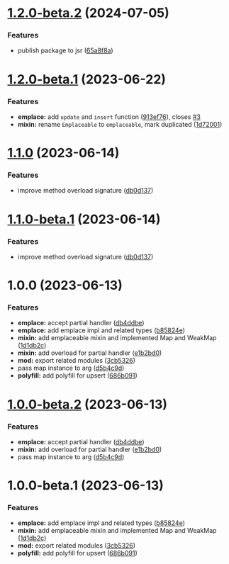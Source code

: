 # [1.2.0-beta.2](https://github.com/TomokiMiyauci/upsert/compare/1.2.0-beta.1...1.2.0-beta.2) (2024-07-05)


### Features

* publish package to jsr ([65a8f8a](https://github.com/TomokiMiyauci/upsert/commit/65a8f8ad893f6ce242ddaf7f26c9d8867b368796))

# [1.2.0-beta.1](https://github.com/TomokiMiyauci/upsert/compare/1.1.0...1.2.0-beta.1) (2023-06-22)


### Features

* **emplace:** add `update` and `insert` function ([913ef76](https://github.com/TomokiMiyauci/upsert/commit/913ef7686ed7a186384aef0fd48b5f45d567db53)), closes [#3](https://github.com/TomokiMiyauci/upsert/issues/3)
* **mixin:** rename `Emplaceable` to `emplaceable`, mark duplicated ([1d72001](https://github.com/TomokiMiyauci/upsert/commit/1d72001c1158c51776849f5b2a0291742b34f873))

# [1.1.0](https://github.com/TomokiMiyauci/upsert/compare/1.0.0...1.1.0) (2023-06-14)


### Features

* improve method overload signature ([db0d137](https://github.com/TomokiMiyauci/upsert/commit/db0d137f72d99f67a402241e16c57b6a6ac0279a))

# [1.1.0-beta.1](https://github.com/TomokiMiyauci/upsert/compare/1.0.0...1.1.0-beta.1) (2023-06-14)


### Features

* improve method overload signature ([db0d137](https://github.com/TomokiMiyauci/upsert/commit/db0d137f72d99f67a402241e16c57b6a6ac0279a))

# 1.0.0 (2023-06-13)


### Features

* **emplace:** accept partial handler ([db4ddbe](https://github.com/TomokiMiyauci/upsert/commit/db4ddbe0865ad3c680369317f0d56ddc04c83634))
* **emplace:** add emplace impl and related types ([b85824e](https://github.com/TomokiMiyauci/upsert/commit/b85824e7d433b2bc6ce7984d48ead95f273e557f))
* **mixin:** add emplaceable mixin and implemented Map and WeakMap ([1d1db2c](https://github.com/TomokiMiyauci/upsert/commit/1d1db2c1a65389b1f4af341aec048e8314844388))
* **mixin:** add overload for partial handler ([e1b2bd0](https://github.com/TomokiMiyauci/upsert/commit/e1b2bd0268e889c44f5117869aedf3607ad47997))
* **mod:** export related modules ([3cb5326](https://github.com/TomokiMiyauci/upsert/commit/3cb5326f621cca3d74b35cb6cb0fcd664343479b))
* pass map instance to arg ([d5b4c9d](https://github.com/TomokiMiyauci/upsert/commit/d5b4c9dd61c58d2f79223daa4b6e3c59b826a977))
* **polyfill:** add polyfill for upsert ([686b091](https://github.com/TomokiMiyauci/upsert/commit/686b0918b92457845fe62832bf781e920afbe933))

# [1.0.0-beta.2](https://github.com/TomokiMiyauci/upsert/compare/1.0.0-beta.1...1.0.0-beta.2) (2023-06-13)


### Features

* **emplace:** accept partial handler ([db4ddbe](https://github.com/TomokiMiyauci/upsert/commit/db4ddbe0865ad3c680369317f0d56ddc04c83634))
* **mixin:** add overload for partial handler ([e1b2bd0](https://github.com/TomokiMiyauci/upsert/commit/e1b2bd0268e889c44f5117869aedf3607ad47997))
* pass map instance to arg ([d5b4c9d](https://github.com/TomokiMiyauci/upsert/commit/d5b4c9dd61c58d2f79223daa4b6e3c59b826a977))

# 1.0.0-beta.1 (2023-06-13)


### Features

* **emplace:** add emplace impl and related types ([b85824e](https://github.com/TomokiMiyauci/upsert/commit/b85824e7d433b2bc6ce7984d48ead95f273e557f))
* **mixin:** add emplaceable mixin and implemented Map and WeakMap ([1d1db2c](https://github.com/TomokiMiyauci/upsert/commit/1d1db2c1a65389b1f4af341aec048e8314844388))
* **mod:** export related modules ([3cb5326](https://github.com/TomokiMiyauci/upsert/commit/3cb5326f621cca3d74b35cb6cb0fcd664343479b))
* **polyfill:** add polyfill for upsert ([686b091](https://github.com/TomokiMiyauci/upsert/commit/686b0918b92457845fe62832bf781e920afbe933))
